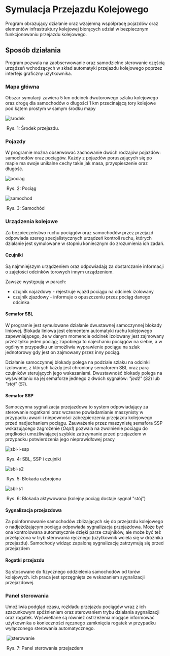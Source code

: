 # Symulacja Przejazdu Kolejowego

Program obrazujący działanie oraz wzajemną współpracę pojazdów oraz elementów infrastruktury kolejowej biorących udział w bezpiecznym funkcjonowaniu przejazdu kolejowego.

## Sposób działania

Program pozwala na zaobserwowanie oraz samodzielne sterowanie częścią urządzeń wchodzących w skład automatyki przejazdu kolejowego poprzez interfejs graficzny użytkownika.

### Mapa główna

Obszar symulacji zawiera 5 km odcinek dwutorowego szlaku kolejowego oraz drogę dla samochodów o długości 1 km przecinającą tory kolejowe pod kątem prostym w samym środku mapy

![środek](https://raw.githubusercontent.com/Flight3R/Przejazd/readme-res/środek.png)

​																													Rys. 1: Środek przejazdu.

### Pojazdy

W programie można obserwować zachowanie dwóch rodzajów pojazdów: samochodów oraz pociągów. Każdy z pojazdów poruszających się po mapie ma swoje unikalne cechy takie jak masa, przyspieszenie oraz długość.

![pociag](https://raw.githubusercontent.com/Flight3R/Przejazd/readme-res/pociag.png)

​																																Rys. 2: Pociąg

![samochod](https://raw.githubusercontent.com/Flight3R/Przejazd/readme-res/samochod.png)

​																															Rys. 3: Samochód

### Urządzenia kolejowe

Za bezpieczeństwo ruchu pociągów oraz samochodów przez przejazd odpowiada szereg specjalistycznych urządzeń kontroli ruchu, których działanie jest symulowane w stopniu koniecznym do zrozumienia ich zadań.

#### Czujniki

Są najmniejszym urządzeniem oraz odpowiadają za dostarczanie informacji o zajętości odcinków torowych innym urządzeniom. 

Zawsze występują w parach: 

- czujnik najazdowy - rejestruje wjazd pociągu na odcinek izolowany
- czujnik zjazdowy - informuje o opuszczeniu przez pociąg danego odcinka

#### Semafor SBL

W programie jest symulowane działanie dwustawnej samoczynnej blokady liniowej. Blokada liniowa jest elementem automatyki ruchu kolejowego zapewniającego, że w danym momencie odcinek izolowany jest zajmowany przez tylko jeden pociąg; zapobiega to najechaniu pociągów na siebie, a w ogólnym przypadku uniemożliwia wyprawienie pociągu na szlak jednotorowy  gdy jest on zajmowany przez inny pociąg.

Działanie samoczynnej blokady polega na podziale szlaku na odcinki izolowane, z których każdy jest chroniony semaforem SBL oraz parą czujników sterujących jego wskazaniami. Dwustawność blokady polega na wyświetlaniu na jej semaforze jednego z dwóch sygnałów: *"jedź"* (*S2*) lub *"stój"* (*S1*).

#### Semafor SSP

Samoczynna sygnalizacja przejazdowa to system odpowiadający za sterowanie rogatkami oraz wczesne powiadamianie maszynisty w przypadku awarii i niepewności zabezpieczenia przejazdu kolejowego przed nadjechaniem pociągu. Zauważenie przez maszynistę semafora SSP  wskazującego zagrożenie (*Osp1*) pozwala na zwolnienie pociągu do prędkości umożliwiającej szybkie zatrzymanie przed przejazdem w przypadku potwierdzenia jego nieprawidłowej pracy 

![sbl-i-ssp](https://raw.githubusercontent.com/Flight3R/Przejazd/readme-res/sbl-i-ssp.png)

​																														Rys. 4: SBL, SSP i czujniki

![sbl-s2](https://raw.githubusercontent.com/Flight3R/Przejazd/readme-res/sbl-s2.png)

​																														Rys. 5: Blokada uzbrojona

![sbl-s1](https://raw.githubusercontent.com/Flight3R/Przejazd/readme-res/sbl-s1.png)

​																						Rys. 6: Blokada aktywowana (kolejny pociąg dostaje sygnał "stój")



#### Sygnalizacja przejazdowa

Za poinformowanie samochodów zbliżających się do przejazdu kolejowego o nadjeżdżającym pociągu odpowiada sygnalizacja przejazdowa. Może być ona kontrolowana automatycznie dzięki parze czujników, ale może być też przełączona w tryb sterowania ręcznego (użytkownik wciela się w dróżnika przejazdu). Samochody widząc zapaloną sygnalizację zatrzymują się przed przejazdem 

#### Rogatki przejazdu

Są stosowane do fizycznego oddzielenia samochodów od torów kolejowych. ich praca jest sprzęgnięta ze wskazaniem sygnalizacji przejazdowej.

### Panel sterowania

Umożliwia podgląd czasu, rozkładu przejazdu pociągów wraz z ich szacunkowym spóźnieniem oraz sterowaniem trybu działania sygnalizacji oraz rogatek. Wyświetlane są również ostrzeżenia mogące informować użytkownika o konieczności ręcznego zamknięcia rogatek w przypadku wyłączonego sterowania automatycznego.

​																	 ![sterowanie](/https://raw.githubusercontent.com/Flight3R/Przejazd/readme-res/sterowanie.png)

​																									Rys. 7: Panel sterowania przejazdem
